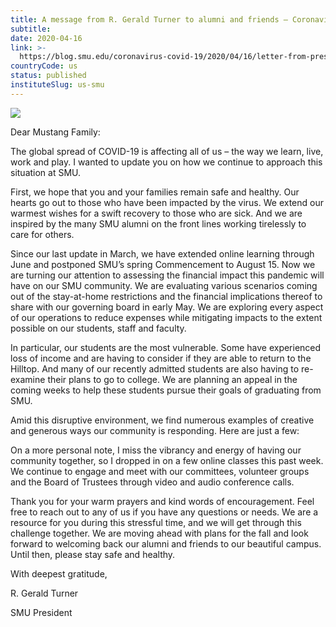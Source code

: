 ```yaml
---
title: A message from R. Gerald Turner to alumni and friends – Coronavirus (COVID-19)
subtitle: 
date: 2020-04-16
link: >-
  https://blog.smu.edu/coronavirus-covid-19/2020/04/16/letter-from-president-turner-to-alumni/
countryCode: us
status: published
instituteSlug: us-smu
---
```

![](https://s3.us-west-2.amazonaws.com/us-west-2.files.campus.edublogs.org/favicon.png)

Dear Mustang Family:

The global spread of COVID-19 is affecting all of us – the way we learn, live, work and play. I wanted to update you on how we continue to approach this situation at SMU.

First, we hope that you and your families remain safe and healthy. Our hearts go out to those who have been impacted by the virus. We extend our warmest wishes for a swift recovery to those who are sick. And we are inspired by the many SMU alumni on the front lines working tirelessly to care for others.

Since our last update in March, we have extended online learning through June and postponed SMU’s spring Commencement to August 15. Now we are turning our attention to assessing the financial impact this pandemic will have on our SMU community. We are evaluating various scenarios coming out of the stay-at-home restrictions and the financial implications thereof to share with our governing board in early May. We are exploring every aspect of our operations to reduce expenses while mitigating impacts to the extent possible on our students, staff and faculty.

In particular, our students are the most vulnerable. Some have experienced loss of income and are having to consider if they are able to return to the Hilltop. And many of our recently admitted students are also having to re-examine their plans to go to college. We are planning an appeal in the coming weeks to help these students pursue their goals of graduating from SMU.

Amid this disruptive environment, we find numerous examples of creative and generous ways our community is responding. Here are just a few:

On a more personal note, I miss the vibrancy and energy of having our community together, so I dropped in on a few online classes this past week. We continue to engage and meet with our committees, volunteer groups and the Board of Trustees through video and audio conference calls.

Thank you for your warm prayers and kind words of encouragement. Feel free to reach out to any of us if you have any questions or needs. We are a resource for you during this stressful time, and we will get through this challenge together. We are moving ahead with plans for the fall and look forward to welcoming back our alumni and friends to our beautiful campus. Until then, please stay safe and healthy.

With deepest gratitude,

R. Gerald Turner

SMU President